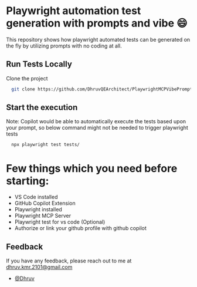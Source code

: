 # Playwright automation test generation with prompts and vibe 😄
This repository shows how playwright automated tests can be generated on the fly by utilizing prompts with no coding at all.

## Run Tests Locally

Clone the project

```bash
  git clone https://github.com/DhruvQEArchitect/PlaywrightMCPVibePrompting.git
```

## Start the execution
Note: Copilot would be able to automatically execute the tests based upon your prompt, so below command might not be needed to trigger playwright tests

```bash
  npx playwright test tests/
```

# Few things which you need before starting:
* VS Code installed
* GitHub Copilot Extension
* Playwright installed
* Playwright MCP Server
* Playwright test for vs code (Optional)
* Authorize or link your github profile with github copilot


## Feedback

If you have any feedback, please reach out to me at dhruv.kmr.2101@gmail.com
- [@Dhruv](https://www.linkedin.com/in/dhruv6/)

